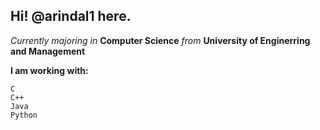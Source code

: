 ## Hi! @arindal1 here.

*Currently majoring in* **Computer Science** *from* **University of Enginerring and Management**

**I am working with:**
```
C
C++
Java
Python
```

<!---
arindal1/arindal1 is a ✨ special ✨ repository because its `README.md` (this file) appears on your GitHub profile.
You can click the Preview link to take a look at your changes.
--->
